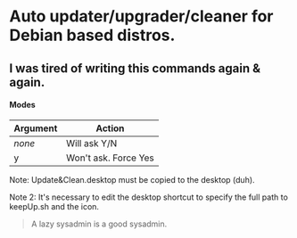 # Auto updater/upgrader/cleaner for Debian based distros.

## I was tired of writing this commands again & again.

#### Modes

Argument | Action
---------|-------
_none_   | Will ask Y/N
y		  | Won't ask. Force Yes

Note: Update&Clean.desktop must be copied to the desktop (duh). 

Note 2: It's necessary to edit the desktop shortcut to specify the full path to keepUp.sh and the icon.


>	A lazy sysadmin is a good sysadmin.
